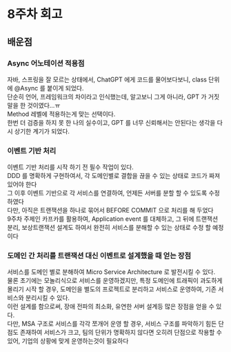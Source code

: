 # 8주차 회고

## 배운점

### Async 어노테이션 적용점
자바, 스프링을 잘 모르는 상태에서, ChatGPT 에게 코드를 물어보다보니, class 단위에 @Async 를 붙이게 되었다.  
단순히 언어, 프레임워크의 차이라고 인식했는데, 알고보니 그게 아니라, GPT 가 거짓말을 한 것이였다...ㅠ  
Method 레벨에 적용하는게 맞는 선택이다.  
한번 더 검증을 하지 못 한 나의 실수이고, GPT 를 너무 신뢰해서는 안된다는 생각을 다시 상기한 계기가 되었다.  

### 이벤트 기반 처리
이벤트 기반 처리를 시작 하기 전 필수 작업이 있다.  
DDD 를 명확하게 구현하여서, 각 도메인별로 결합을 끊을 수 있는 상태로 코드가 짜져 있어야 한다  
그 이후 이벤트 기반으로 각 서비스를 연결하여, 언제든 서버를 분할 할 수 있도록 수정하였다  
다만, 아직은 트랜잭션을 하나로 묶어서 BEFORE COMMIT 으로 처리를 해 두었다  
9주차 주제인 카프카를 활용하여, Application event 를 대체하고, 그 뒤에 트랜잭션 분리, 보상트랜잭션 설계도 하여서 완전히 서비스를 분해할 수 있는 상태로 수정 할 예정이다


### 도메인 간 처리를 트랜잭션 대신 이벤트로 설계했을 때 얻는 장점
서비스를 도메인 별로 분해하여 Micro Service Architecture 로 발전시킬 수 있다.  
물론 초기에는 모놀리식으로 서비스를 운영하겠지만, 특정 도메인에 트래픽이 과도하게 몰리기 시작 할 경우, 도메인을 별도의 프로젝트로 분리하고
서비스로 운영하여, 기존 서비스와 분리시킬 수 있다.  
이런 설계를 함으로써, 장애 전파의 최소화, 유연한 서버 설계등 많은 장점을 얻을 수 있다.  
다만, MSA 구조로 서비스를 각각 쪼개어 운영 할 경우, 서비스 구조를 파악하기 힘든 단점도 존재하여 서비스가 크고, 팀의 단위가 명확하지 않다면
오히려 단점으로 작용할 수 있어, 기업의 상황에 맞게 운영하는것이 필요하다


